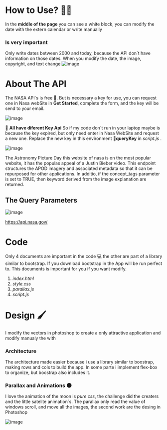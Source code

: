 # How to Use? :astronaut:
In the **middle of the page** you can see a white block, you can modify the date with the extern calendar or write manually
### Is very important 
Only write dates between 2000 and today, because the API don´t have information on those dates. When you modify the date, the image, copyright, and text change 
![image](https://github.com/IvanMarte2403/astronomical-app-using-NASA-API/assets/91630964/209aa457-ff8d-44a8-bc82-dbb5de8f87a9)

# About The API
The NASA API´s is free :money_with_wings:. But is necessary a key for use, you can request one in Nasa webSite in **Get Started**, complete the form, and the key will be send to your email.


![image](https://github.com/IvanMarte2403/astronomical-app-using-NASA-API/assets/91630964/8e56e4b4-00db-4754-8ec3-d783ea54ba3e)



🔨 **All have diferent Key Api** So if my code don´t run in your laptop maybe is because the key expired, but only need enter in Nasa WebSite and request a new one. Replace 
the new key in this environment 🔑**queryKey** in *script.js* . 


![image](https://github.com/IvanMarte2403/astronomical-app-using-NASA-API/assets/91630964/d3f9cd99-d280-4413-b49e-cd546d0fad1f)


The Astronomy Picture Day this website of nasa is on the most popular website, it has the populas appeal of a Justin Bieber video. This endpoint structures the APOD imagery and associated metadata so that it can be repurposed for other applications. In additio, if the concept_tags parameter is set to TRUE, then keyword derived from the image explanation are returned. 

## The Query Parameters 
![image](https://github.com/IvanMarte2403/astronomical-app-using-NASA-API/assets/91630964/e3385151-b2aa-4a0e-9ab9-438b72134cba)

https://api.nasa.gov/

# Code

Only 4 documents are important in the code 💻 the other are part of a library similar to bootstrap. If you download bootstrap in the App will be run perfect to. This documents is important for you if you want modify.
1. *index.html*
2. *style.css*
3. *parallax.js*
4. *script.js*

# Design 🖌️
I modify the vectors in photoshop to create a only attractive application and modify manualy the with
### Architecture 
The architecture made easier because i use a library similar to boostrap, making rows and cols to build the app. In some parte i implement flex-box to organize, but boostrap also includes it.
### Parallax and Animations 🌑

I love the animation of the moon is *pure css*, the challenge did the creaters and the little satelite animation´s. The parallax only read the value of windows scroll, and move all the images, the second work are the desing in Photoshop


![image](https://github.com/IvanMarte2403/astronomical-app-using-NASA-API/assets/91630964/abc3e871-8fb0-45f6-8186-dedb5aea6a66)
